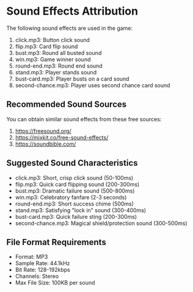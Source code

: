 # Sound Effects Attribution

The following sound effects are used in the game:

1. click.mp3: Button click sound
2. flip.mp3: Card flip sound
3. bust.mp3: Round all busted sound
4. win.mp3: Game winner sound
5. round-end.mp3: Round end sound
6. stand.mp3: Player stands sound
7. bust-card.mp3: Player busts on a card sound
8. second-chance.mp3: Player uses second chance card sound

## Recommended Sound Sources

You can obtain similar sound effects from these free sources:

1. https://freesound.org/
2. https://mixkit.co/free-sound-effects/
3. https://soundbible.com/

## Suggested Sound Characteristics

- click.mp3: Short, crisp click sound (50-100ms)
- flip.mp3: Quick card flipping sound (200-300ms)
- bust.mp3: Dramatic failure sound (500-800ms)
- win.mp3: Celebratory fanfare (2-3 seconds)
- round-end.mp3: Short success chime (500ms)
- stand.mp3: Satisfying "lock in" sound (300-400ms)
- bust-card.mp3: Quick failure sting (200-300ms)
- second-chance.mp3: Magical shield/protection sound (300-500ms)

## File Format Requirements

- Format: MP3
- Sample Rate: 44.1kHz
- Bit Rate: 128-192kbps
- Channels: Stereo
- Max File Size: 100KB per sound
